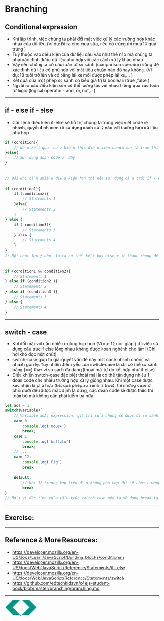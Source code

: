 # Branching
## Conditional expression
- Khi lập trình, việc chúng ta phải đối mặt việc xử lý các trường hợp khác nhau của dữ liệu (Ví dụ: Đi ra chợ mua sữa, nếu có trứng thì mua 10 quả trứng )
- Tuỳ thuộc vào điều kiện của dữ liệu đầu vào như thế nào mà chúng ta phải xác định được dữ liệu phù hợp với các cách xử lý khác nhau
- Vậy nên chúng ta có các toán tử so sánh (comparison operator) dùng để xác định dữ liệu có phù hợp với một tiêu chuẩn nào đó hay không. (Ví dụ: 18 tuổi trở lên và có bằng lái xe mới được phép lái xe,... )
- Kết quả của một phép so sánh có kiểu giá trị là boolean (true ,false )
- Ngoài ra các điều kiện còn có thể tương tác với nhau thông qua các toán tử logic (logical operator - and, or, not,...)

---

## if - else if - else
- Câu lệnh điều kiện if-else sẽ hỗ trợ chúng ta trong việc viết code rẽ nhánh, quyết định xem sẽ sử dụng cách xử lý nào với trường hợp dữ liệu phù hợp
```js
if (condition){
    // Nếu kết quả của biểu thức điều kiện condition là true thì sẽ sử dụng đoạn code ở đây
}else{
    // Sử dụng đoạn code ở đây
}


// Đôi khi cần nhiều điều kiện hơn thì nên sủ dụng cấu trúc if - else lồng nhau như thế này

if (condition1){
    if (condition2){
        // Statements 1
    }else{
        // Statements 2
    }
} else {
    if ( condition3){
        // Statements 3
    } else {
        // Statements 4
    }
}
// Một chút lưu ý nhỏ là ta có thể kết hợp else + if thành chung để gọn gàng hơn, sử dụng các toán tử logic để kết hợp


if (condition1 && condition2){
    // Statements 1 
} else if (condition2 ){
    // Statements 2
} else if (condition3 ){
    // Statements 3
} else {
    // Statements 4
}
```

---

## switch - case
- Khi đối mặt với cần nhiều trường hợp hơn (Ví dụ: 12 con giáp ) thì việc sử dụng cấu trúc if else lồng nhau không được hoan nghênh cho lắm! (Chỉ hơi khó đọc một chút)
- switch-case giúp ta giải quyết vấn đề này một cách nhanh chóng và nhanh gọn lẹ. Tuy nhiên điểm yếu của switch-case là chỉ có thể so sánh bằng (==) thay vì so sánh đa dạng (thoải mái tự do kết hợp như if-else)
- Điều khiến switch-case đặc biệt thoải mái là có thể tận dụng nhiều 1 đoạn code cho nhiều trường hợp xử lý giống nhau. Khi một case được xác nhận là phù hợp (kết quả phép so sánh là true), thì những case ở phía dưới đều được mặc định là đúng, các đoạn code sẽ được thực thi toàn bộ mà không cần phải kiểm tra nữa.

```js
let age = 1
switch(variable){
    // Variable hoặc expression, giá trị của chúng sẽ được đi so sánh với từng trường hợp (từng case ) qua phép so sánh bằng (==)
    case 0:
        console.log('mouse')
        break;
    case 1:
        console.log('buffalo')
        break;
    // ...
    case 12:
        console.log('Pig')
        break

    default:
        // Khi 12 trường hợp trên đều không phù hợp thì sẽ chọn trường hợp này!
        break
}
// Bởi vì đặc tính của cấu trúc switch-case nên ta sẽ dùng break tại mỗi đoạn cuối của case để không cho phép trường hợp ở trên xảy ra
```
---

## Exercise:


---

## Reference & More Resources: 
* https://developer.mozilla.org/en-US/docs/Learn/JavaScript/Building_blocks/conditionals
* https://developer.mozilla.org/en-US/docs/Web/JavaScript/Reference/Statements/if...else
* https://developer.mozilla.org/en-US/docs/Web/JavaScript/Reference/Statements/switch
* https://github.com/edtechkidsvn/c4ejs-student-book/blob/master/branching/branching.md

---
<!-- Navigator -->
<div>
<a href="./Lecture-05.3.Operator-Expression-Function.md">
    <img width=50 src="../sources/left-arrow.svg" >
</a>
<a href="./Lecture-07.1.Loop.md">
    <img  width=50 src="../sources/right-arrow.svg">
    </a>
</div>
<!-- Navigator -->
